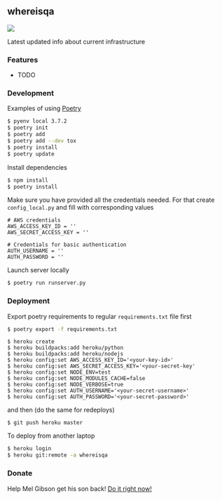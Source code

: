 ## whereisqa

[![](https://img.shields.io/travis/bmwant/whereisqa.svg)](https://travis-ci.org/bmwant/whereisqa)


Latest updated info about current infrastructure


### Features

* TODO

### Development

Examples of using [Poetry](https://poetry.eustace.io/)

```bash
$ pyenv local 3.7.2
$ poetry init
$ poetry add
$ poetry add --dev tox
$ poetry install
$ poetry update
```

Install dependencies

```bash
$ npm install
$ poetry install
```

Make sure you have provided all the credentials needed. For that create 
`config_local.py` and fill with corresponding values

```text
# AWS credentials
AWS_ACCESS_KEY_ID = ''
AWS_SECRET_ACCESS_KEY = ''

# Credentials for basic authentication
AUTH_USERNAME = ''
AUTH_PASSWORD = ''
```

Launch server locally

```bash
$ poetry run runserver.py
```

### Deployment

Export poetry requirements to regular `requirements.txt` file first
 
```bash
$ poetry export -f requirements.txt
```

```
$ heroku create
$ heroku buildpacks:add heroku/python
$ heroku buildpacks:add heroku/nodejs
$ heroku config:set AWS_ACCESS_KEY_ID='<your-key-id>'
$ heroku config:set AWS_SECRET_ACCESS_KEY='<your-secret-key'
$ heroku config:set NODE_ENV=test
$ heroku config:set NODE_MODULES_CACHE=false
$ heroku config:set NODE_VERBOSE=true
$ heroku config:set AUTH_USERNAME='<your-secret-username>'
$ heroku config:set AUTH_PASSWORD='<your-secret-password>'
```

and then (do the same for redeploys)

```
$ git push heroku master
```

To deploy from another laptop

```bash
$ heroku login
$ heroku git:remote -a whereisqa
```

### Donate

Help Mel Gibson get his son back! [Do it right now!](https://gimmebackmyson.herokuapp.com/)
